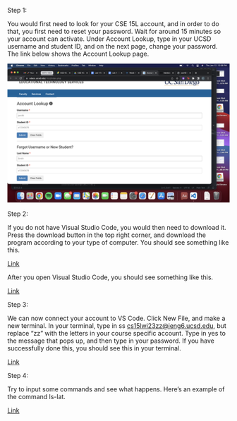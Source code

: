Step 1:

You would first need to look for your CSE 15L account, and in order to do that, you first need to reset your password. Wait for around 15 minutes so your account can activate.  Under Account Lookup, type in your UCSD username and student ID, and on the next page, change your password. The link below shows the Account Lookup page.

![Image](AccountLookup.png)

Step 2:

If you do not have Visual Studio Code, you would then need to download it. Press the download button in the top right corner, and download the program according to your type of computer. You should see something like this.

[Link](https://ibb.co/GFqHNc1)

After you open Visual Studio Code, you should see something like this.

[Link](https://ibb.co/6vqR53Y)


Step 3:

We can now connect your account to VS Code. Click New File, and make a new terminal. In your terminal, type in ss cs15lwi23zz@ieng6.ucsd.edu, but replace “zz” with the letters in your course specific account. Type in yes to the message that pops up, and then type in your password. If you have successfully done this, you should see this in your terminal.

[Link](https://ibb.co/8DKpZYr)


Step 4:

Try to input some commands and see what happens. Here’s an example of the command ls-lat.

[Link](https://ibb.co/VjKbHy5)



